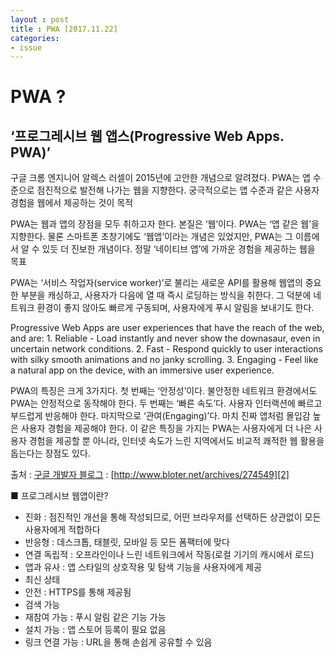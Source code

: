 ```yaml
---
layout : post
title : PWA [2017.11.22] 
categories: 
- issue
---
```



# PWA ? 

## ‘프로그레시브 웹 앱스(Progressive Web Apps. PWA)’

구글 크롬 엔지니어 알렉스 러셀이 2015년에 고안한 개념으로 알려졌다. PWA는 앱 수준으로 점진적으로 발전해 나가는 웹을 지향한다. 궁극적으로는 앱 수준과 같은 사용자 경험을 웹에서 제공하는 것이 목적    


PWA는 웹과 앱의 장점을 모두 취하고자 한다. 본질은 ‘웹’이다. PWA는 ‘앱 같은 웹’을 지향한다. 물론 스마트폰 초창기에도 ‘웹앱’이라는 개념은 있었지만, PWA는 그 이름에서 알 수 있듯 더 진보한 개념이다. 정말 ‘네이티브 앱’에 가까운 경험을 제공하는 웹을 목표

PWA는 ‘서비스 작업자(service worker)’로 불리는 새로운 API를 활용해 웹앱의 중요한 부분을 캐싱하고, 사용자가 다음에 열 때 즉시 로딩하는 방식을 취한다. 그 덕분에 네트워크 환경이 좋지 않아도 빠르게 구동되며, 사용자에게 푸시 알림을 보내기도 한다.

Progressive Web Apps are user experiences that have the reach of the web, and are:
    1. Reliable - Load instantly and never show the downasaur, even in uncertain network conditions.
    2. Fast - Respond quickly to user interactions with silky smooth animations and no janky scrolling.
    3. Engaging - Feel like a natural app on the device, with an immersive user experience.

PWA의 특징은 크게 3가지다. 첫 번째는 ‘안정성’이다. 불안정한 네트워크 환경에서도 PWA는 안정적으로 동작해야 한다. 두 번째는 ‘빠른 속도’다. 사용자 인터랙션에 빠르고 부드럽게 반응해야 한다. 마지막으로 ‘관여(Engaging)’다. 마치 진짜 앱처럼 몰입감 높은 사용자 경험을 제공해야 한다. 이 같은 특징을 가지는 PWA는 사용자에게 더 나은 사용자 경험을 제공할 뿐 아니라, 인터넷 속도가 느린 지역에서도 비교적 쾌적한 웹 활용을 돕는다는 장점도 있다.
   
    
출처 : [구글 개발자 블로그][1]
     : [http://www.bloter.net/archives/274549][2]

[1]: [https://developers.google.com/web/progressive-web-apps/]
[2]: [http://www.bloter.net/archives/274549]

■ 프로그레시브 웹앱이란?

- 진화 : 점진적인 개선을 통해 작성되므로, 어떤 브라우저를 선택하든 상관없이 모든 사용자에게 적합하다
- 반응형 : 데스크톱, 태블릿, 모바일 등 모든 폼팩터에 맞다
- 연결 독립적 : 오프라인이나 느린 네트워크에서 작동(로컬 기기의 캐시에서 로드)
- 앱과 유사 : 앱 스타일의 상호작용 및 탐색 기능을 사용자에게 제공
- 최신 상태
- 안전 : HTTPS를 통해 제공됨
- 검색 가능
- 재참여 가능 : 푸시 알림 같은 기능 가능
- 설치 가능 : 앱 스토어 등록이 필요 없음
- 링크 연결 가능 : URL을 통해 손쉽게 공유할 수 있음

